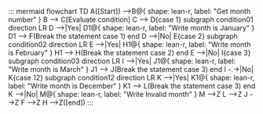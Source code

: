 ::: mermaid
flowchart TD
    A([Start]) -->B@{ shape: lean-r, label: "Get month number" }
    B --> C[Evaluate condition]
    C --> D{case 1}
    subgraph condition01
        direction LR
        D -->|Yes| D1@{ shape: lean-r, label: "Write month is January" }
        D1 --> F(Break the statement case 1)
    end
    D -->|No| E{case 2}
    subgraph condition02
        direction LR
        E -->|Yes| H1@{ shape: lean-r, label: "Write month is February" }
        H1 --> H(Break the statement case 2)
    end
    E -->|No| I{case 3}
    subgraph condition03
        direction LR
        I -->|Yes| J1@{ shape: lean-r, label: "Write month is March" }
        J1 --> J(Break the statement case 3)
    end
    I -.->|No| K{case 12}
    subgraph condition12
        direction LR
        K -->|Yes| K1@{ shape: lean-r, label: "Write month is December" }
        K1 --> L(Break the statement case 3)
    end
    K -->|No| M@{ shape: lean-r, label: "Write Invalid month" }
    M -->Z
    L -->Z
    J -->Z
    F -->Z
    H -->Z([end])
:::
